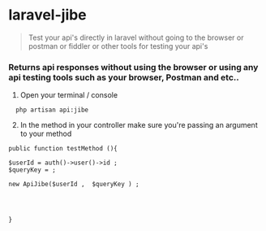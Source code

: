 # laravel-jibe
 > Test your api's directly in laravel without going to the browser or postman or fiddler or other tools for testing your api's


### Returns api responses without using the browser or using any api testing tools such as your browser, Postman and etc.. 


1. Open your terminal / console
```
  php artisan api:jibe
``` 


2. In the method in your controller make sure you're passing an argument to your method


```
public function testMethod (){

$userId = auth()->user()->id ; 
$queryKey = ; 

new ApiJibe($userId ,  $queryKey ) ; 




}
```
